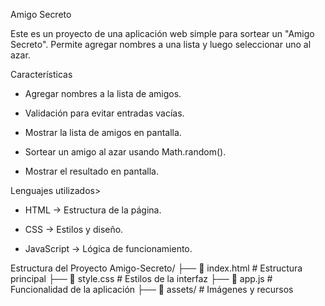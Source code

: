 Amigo Secreto

Este es un proyecto de una aplicación web simple para sortear un "Amigo Secreto". Permite agregar nombres a una lista y luego seleccionar uno al azar.

 Características

- Agregar nombres a la lista de amigos.

- Validación para evitar entradas vacías.

- Mostrar la lista de amigos en pantalla.

- Sortear un amigo al azar usando Math.random().

- Mostrar el resultado en pantalla.


Lenguajes utilizados>

- HTML → Estructura de la página.

- CSS → Estilos y diseño.

- JavaScript → Lógica de funcionamiento.

Estructura del Proyecto
Amigo-Secreto/
├── 📄 index.html  # Estructura principal
├── 📄 style.css   # Estilos de la interfaz
├── 📄 app.js      # Funcionalidad de la aplicación
├── 📂 assets/     # Imágenes y recursos
